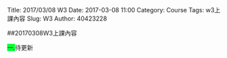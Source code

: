 Title: 2017/03/08 W3
Date: 2017-03-08 11:00
Category: Course
Tags: w3上課內容
Slug: W3
Author: 40423228

##20170308W3上課內容

<!-- PELICAN_END_SUMMARY -->

<span style="background-color: #00ff37">一.</span>待更新